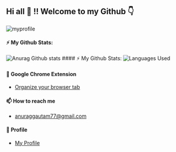 ## Hi all 👋 !! Welcome to my Github :point_down:
![myprofile](/myprofile.png)


#### ⚡ My Github Stats:
![Anurag Github stats](https://github-readme-stats.vercel.app/api?username=anuraggautam77&show_icons=true&theme=onedark)  #### ⚡ My Github Stats: ![Languages Used](https://github-readme-stats.vercel.app/api/top-langs/?username=anuraggautam77&layout=compact)


#### 🔭 Google Chrome Extension  
 -  [Organize your browser tab](https://bit.ly/391jVrZ)
####  📫 How to reach me
 - anuraggautam77@gmail.com
#### :man: Profile 
 -  [My Profile](http://anuraggautam77.github.io/)

<!--

Here are some ideas to get you started:

- 🔭 I’m currently working on ...
- 🌱 I’m currently learning ...
- 👯 I’m looking to collaborate on ...
- 🤔 I’m looking for help with ...
- 💬 Ask me about ...
- 📫 How to reach me: ...
- 😄 Pronouns: ... 👋
- ⚡ Fun fact: ...
 -->
